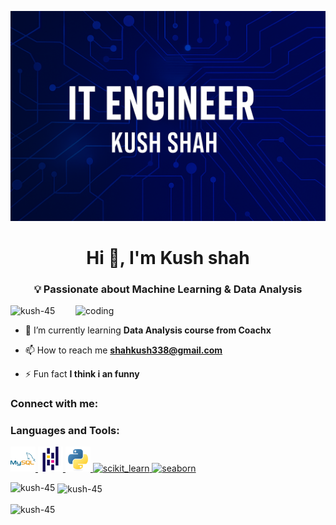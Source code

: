 ![logo](https://github.com/kush-45/kush-45/blob/main/kush_it_engineer.png)
<h1 align="center">Hi 👋, I'm Kush shah</h1>
<h3 align="center">💡 Passionate about Machine Learning & Data Analysis</h3>
<img align="right" alt="coding"width="400"src="https://camo.githubusercontent.com/4d9f5ecceb711eec6e2018f38a5677dc657c9738d4a65ba3b928c41c0a45b439/68747470733a2f2f6d69726f2e6d656469756d2e636f6d2f6d61782f313336302f302a37513379765349765f7430696f4a2d5a2e676966"
<p align="left"> <img src="https://komarev.com/ghpvc/?username=kush-45&label=Profile%20views&color=0e75b6&style=flat" alt="kush-45" /> </p>

- 🌱 I’m currently learning **Data Analysis course from Coachx**

- 📫 How to reach me **shahkush338@gmail.com**

- ⚡ Fun fact **I think i an funny**

<h3 align="left">Connect with me:</h3>
<p align="left">
</p>

<h3 align="left">Languages and Tools:</h3>
<p align="left"> <a href="https://www.mysql.com/" target="_blank" rel="noreferrer"> <img src="https://raw.githubusercontent.com/devicons/devicon/master/icons/mysql/mysql-original-wordmark.svg" alt="mysql" width="40" height="40"/> </a> <a href="https://pandas.pydata.org/" target="_blank" rel="noreferrer"> <img src="https://raw.githubusercontent.com/devicons/devicon/2ae2a900d2f041da66e950e4d48052658d850630/icons/pandas/pandas-original.svg" alt="pandas" width="40" height="40"/> </a> <a href="https://www.python.org" target="_blank" rel="noreferrer"> <img src="https://raw.githubusercontent.com/devicons/devicon/master/icons/python/python-original.svg" alt="python" width="40" height="40"/> </a> <a href="https://scikit-learn.org/" target="_blank" rel="noreferrer"> <img src="https://upload.wikimedia.org/wikipedia/commons/0/05/Scikit_learn_logo_small.svg" alt="scikit_learn" width="40" height="40"/> </a> <a href="https://seaborn.pydata.org/" target="_blank" rel="noreferrer"> <img src="https://seaborn.pydata.org/_images/logo-mark-lightbg.svg" alt="seaborn" width="40" height="40"/> </a> </p>

<p><img align="left" src="https://github-readme-stats.vercel.app/api/top-langs?username=kush-45&show_icons=true&locale=en&layout=compact" alt="kush-45" /></p>

<p>&nbsp;<img align="center" src="https://github-readme-stats.vercel.app/api?username=kush-45&show_icons=true&locale=en" alt="kush-45" /></p>

<p><img align="center" src="https://github-readme-streak-stats.herokuapp.com/?user=kush-45&" alt="kush-45" /></p>
